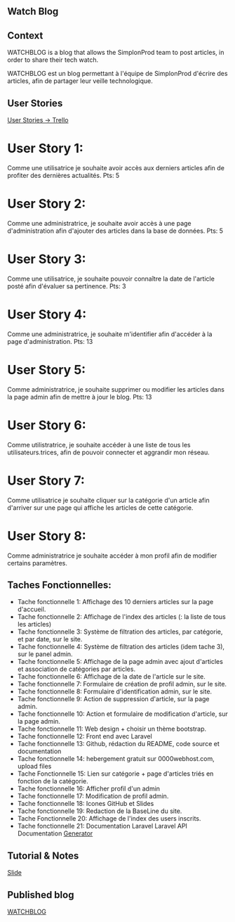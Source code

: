 
## Watch Blog


## Context

WATCHBLOG is a blog that allows the SimplonProd team to post articles, in order to share their tech watch.

WATCHBLOG est un blog permettant à l'équipe de SimplonProd d'écrire des articles, afin de partager leur veille technologique.


## User Stories

[User Stories -> Trello](https://trello.com/b/FdlOhSgj/challenge-simplonprod)

# User Story 1: 
Comme une utilisatrice je souhaite avoir accès aux derniers articles afin de profiter des dernières actualités. 
Pts: 5

# User Story 2: 
Comme une administratrice, je souhaite avoir accès à une page d'administration afin d'ajouter des articles dans la base de données. 
Pts: 5

# User Story 3: 
Comme une utilisatrice, je souhaite pouvoir connaître la date de l'article posté afin d'évaluer sa pertinence. 
Pts: 3

# User Story 4: 
Comme une administratrice, je souhaite m'identifier afin d'accéder à la page d'administration. 
Pts: 13

# User Story 5: 
Comme administratrice, je souhaite supprimer ou modifier les articles dans la page admin afin de mettre à jour le blog. Pts: 13

# User Story 6: 
Comme utilistratrice, je souhaite accéder à une liste de tous les utilisateurs.trices, afin de pouvoir connecter et aggrandir mon réseau.

# User Story 7: 
Comme utilisatrice je souhaite cliquer sur la catégorie d'un article afin d'arriver sur une page qui affiche les articles de cette catégorie.

# User Story 8: 
Comme administratrice je souhaite accéder à mon profil afin de modifier certains paramètres.

## Taches Fonctionnelles:

- Tache fonctionnelle 1: Affichage des 10 derniers articles sur la page d'accueil.
- Tache fonctionnelle 2: Affichage de l'index des articles (: la liste de tous les articles)
- Tache fonctionnelle 3: Système de filtration des articles, par catégorie, et par date, sur le site.
- Tache fonctionnelle 4: Système de filtration des articles (idem tache 3), sur le panel admin.
- Tache fonctionnelle 5: Affichage de la page admin avec ajout d'articles et association de catégories par articles.
- Tache fonctionnelle 6: Affichage de la date de l'article sur le site.
- Tache fonctionnelle 7: Formulaire de création de profil admin, sur le site.
- Tache fonctionnelle 8: Formulaire d'identification admin, sur le site.
- Tache fonctionnelle 9: Action de suppression d'article, sur la page admin.
- Tache fonctionnelle 10: Action et formulaire de modification d'article, sur la page admin.
- Tache fonctionnelle 11: Web design + choisir un thème bootstrap.
- Tache fonctionnelle 12: Front end avec Laravel
- Tache fonctionnelle 13: Github, rédaction du README, code source et documentation
- Tache fonctionnelle 14: hebergement gratuit sur 0000webhost.com, upload files
- Tache Fonctionnelle 15: Lien sur catégorie + page d'articles triés en fonction de la catégorie.
- Tache fonctionnelle 16: Afficher profil d'un admin
- Tache fonctionnelle 17: Modification de profil admin.
- Tache fonctionnelle 18: Icones GitHub et Slides
- Tache fonctionnelle 19: Redaction de la BaseLine du site.
- Tache Fonctionnelle 20: Affichage de l'index des users inscrits.
- Tache fonctionnelle 21: Documentation Laravel Laravel API Documentation [Generator](https://learninglaravel.net/laravel-api-documentation-generator)

## Tutorial & Notes

[Slide](http://slides.com/pixelspy/laravel/)


## Published blog

[WATCHBLOG]()
